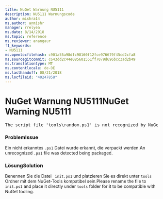 ```yaml
---
title: NuGet Warnung NU5111
description: NU5111 Warnungscode
author: mishra14
ms.author: anmishr
manager: rrelyea
ms.date: 8/14/2018
ms.topic: reference
ms.reviewer: anangaur
f1_keywords:
- NU5111
ms.openlocfilehash: c901a55a98dfc98160f12fce976679f45cd2cfa8
ms.sourcegitcommit: c643dd2c44e085601551ff7079d696bcc3ad2b49
ms.translationtype: MT
ms.contentlocale: de-DE
ms.lasthandoff: 08/21/2018
ms.locfileid: "40247858"
---
```

# <a name="nuget-warning-nu5111"></a><span data-ttu-id="89617-103">NuGet Warnung NU5111</span><span class="sxs-lookup"><span data-stu-id="89617-103">NuGet Warning NU5111</span></span>
<pre>The script file 'tools\random.ps1' is not recognized by NuGet and hence will not be executed during installation of this package. Rename it to install.ps1, uninstall.ps1 or init.ps1 and place it directly under 'tools'.</pre>

### <a name="issue"></a><span data-ttu-id="89617-104">Problem</span><span class="sxs-lookup"><span data-stu-id="89617-104">Issue</span></span>

<span data-ttu-id="89617-105">Ein nicht erkanntes `.ps1` Datei wurde erkannt, die verpackt werden.</span><span class="sxs-lookup"><span data-stu-id="89617-105">An unrecognized `.ps1` file was detected being packaged.</span></span>


### <a name="solution"></a><span data-ttu-id="89617-106">Lösung</span><span class="sxs-lookup"><span data-stu-id="89617-106">Solution</span></span>

<span data-ttu-id="89617-107">Benennen Sie die Datei ` init.ps1` und platzieren Sie es direkt unter `tools` Ordner mit dem NuGet-Tools kompatibel sein.</span><span class="sxs-lookup"><span data-stu-id="89617-107">Please rename the file to ` init.ps1` and place it directly under `tools` folder for it to be compatible with NuGet tooling.</span></span>

